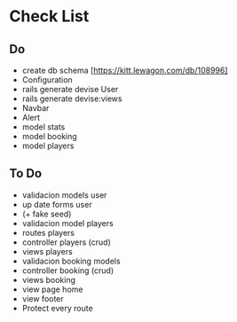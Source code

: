 # Check List

## Do
- create db schema [https://kitt.lewagon.com/db/108996]
- Configuration
- rails generate devise User
- rails generate devise:views
- Navbar
- Alert
- model stats
- model booking
- model players

## To Do
- validacion models user
- up date forms user
- (+ fake seed) 
- validacion model players
- routes players
- controller players (crud)
- views players
- validacion booking models
- controller booking (crud)
- views booking
- view page home
- view footer
- Protect every route
